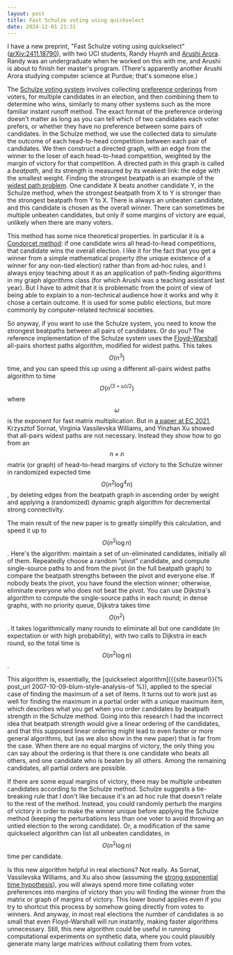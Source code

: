 ```yaml
---
layout: post
title: Fast Schulze voting using quickselect
date: 2024-12-01 21:31
---
```

I have a new preprint, "Fast Schulze voting using quickselect" ([arXiv:2411.18790](https://arxiv.org/abs/2411.18790)), with two UCI students, Randy Huynh and [Arushi Arora](https://sushi-aa.github.io/). Randy was an undergraduate when he worked on this with me, and Arushi is about to finish her master's program. (There's apparently another Arushi Arora studying computer science at Purdue; that's someone else.)

The [Schulze voting system](https://en.wikipedia.org/wiki/Schulze_method) involves collecting [preference orderings](https://en.wikipedia.org/wiki/Ordinal_utility) from voters, for multiple candidates in an election, and then combining them to determine who wins, similarly to many other systems such as the more familiar instant runoff method. The exact format of the preference ordering doesn't matter as long as you can tell which of two candidates each voter prefers, or whether they have no preference between some pairs of candidates. In the Schulze method, we use the collected data to simulate the outcome of each head-to-head competition between each pair of candidates. We then construct a directed graph, with an edge from the winner to the loser of each head-to-head competition, weighted by the margin of victory for that competition. A directed path in this graph is called a _beatpath_, and its strength is measured by its weakest link: the edge with the smallest weight. Finding the strongest beatpath is an example of the [widest path problem](https://en.wikipedia.org/wiki/Widest_path_problem). One candidate X beats another candidate Y, in the Schulze method, when the strongest beatpath from X to Y is stronger than the strongest beatpath from Y to X. There is always an unbeaten candidate, and this candidate is chosen as the overall winner. There can sometimes be multiple unbeaten candidates, but only if some margins of victory are equal, unlikely when there are many voters.

This method has some nice theoretical properties. In particular it is a [Condorcet method](https://en.wikipedia.org/wiki/Condorcet_method): if one candidate wins all head-to-head competitions, that candidate wins the overall election. I like it for the fact that you get a winner from a simple mathematical property (the unique existence of a winner for any non-tied election) rather than from ad-hoc rules, and I always enjoy teaching about it as an application of path-finding algorithms in my graph algorithms class (for which Arushi was a teaching assistant last year). But I have to admit that it is problematic from the point of view of being able to explain to a non-technical audience how it works and why it chose a certain outcome. It is used for some public elections, but more commonly by computer-related technical societies.

So anyway, if you want to use the Schulze system, you need to know the strongest beatpaths between all pairs of candidates. Or do you? The reference implementation of the Schulze system uses the [Floyd–Warshall](https://en.wikipedia.org/wiki/Floyd%E2%80%93Warshall_algorithm) all-pairs shortest paths algorithm, modified for widest paths. This takes $$O(n^3)$$ time, and you can speed this up using a different all-pairs widest paths algorithm to time $$O(n^{(3+\omega)/2})$$ where $$\omega$$ is the exponent for fast matrix multiplication. But in [a paper at EC 2021](https://doi.org/10.1145/3465456.3467630), Krzysztof Sornat, Virginia Vassilevska Williams, and Yinzhan Xu showed that all-pairs widest paths are not necessary. Instead they show how to go from an $$n\times n$$ matrix (or graph) of head-to-head margins of victory to the Schulze winner in randomized expected time $$O(n^2\log^4 n)$$, by deleting edges from the beatpath graph in ascending order by weight and applying a (randomized) dynamic graph algorithm for decremental strong connectivity.

The main result of the new paper is to greatly simplify this calculation, and speed it up to $$O(n^2\log n)$$. Here's the algorithm: maintain a set of un-eliminated candidates, initially all of them. Repeatedly choose a random "pivot" candidate, and compute single-source paths to and from the pivot (in the full beatpath graph) to compare the beatpath strengths between the pivot and everyone else. If nobody beats the pivot, you have found the election winner; otherwise, eliminate everyone who does not beat the pivot. You can use Dijkstra's algorithm to compute the single-source paths in each round; in dense graphs, with no priority queue, Dijkstra takes time $$O(n^2)$$. It takes logarithmically many rounds to eliminate all but one candidate (in expectation or with high probability), with two calls to Dijkstra in each round, so the total time is $$O(n^2\log n)$$.

This algorithm is, essentially, the [quickselect algorithm]({{site.baseurl}}{% post_url 2007-10-09-blum-style-analysis-of %}), applied to the special case of finding the maximum of a set of items. It turns out to work just as well for finding the maximum in a partial order with a unique maximum item, which describes what you get when you order candidates by beatpath strength in the Schulze method. Going into this research I had the incorrect idea that beatpath strength would give a linear ordering of the candidates, and that this supposed linear ordering might lead to even faster or more general algorithms, but (as we also show in the new paper) that is far from the case. When there are no equal margins of victory, the only thing you can say about the ordering is that there is one candidate who beats all others, and one candidate who is beaten by all others. Among the remaining candidates, all partial orders are possible.

If there are some equal margins of victory, there may be multiple unbeaten candidates according to the Schulze method. Schulze suggests a tie-breaking rule that I don't like because it's an ad hoc rule that doesn't relate to the rest of the method. Instead, you could randomly perturb the margins of victory in order to make the winner unique before applying the Schulze method (keeping the perturbations less than one voter to avoid throwing an untied election to the wrong candidate). Or, a modification of the same quickselect algorithm can list all unbeaten candidates, in $$O(n^2\log n)$$ time per candidate.

Is this new algorithm helpful in real elections? Not really. As Sornat, Vassilevska Williams, and Xu also show (assuming the [strong exponential time hypothesis](https://en.wikipedia.org/wiki/Exponential_time_hypothesis)), you will always spend more time collating voter preferences into margins of victory than you will finding the winner from the matrix or graph of margins of victory. This lower bound applies even if you try to shortcut this process by somehow going directly from votes to winners. And anyway, in most real elections the number of candidates is so small that even Floyd–Warshall will run instantly, making faster algorithms unnecessary. Still, this new algorithm could be useful in running computational experiments on synthetic data, where you could plausibly generate many large matrices without collating them from votes.